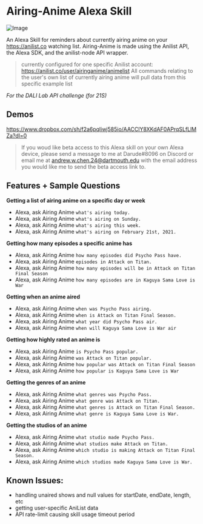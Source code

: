 # Airing-Anime Alexa Skill

![Image](https://i.imgur.com/xvZIaan.png)

An Alexa Skill for reminders about currently airing anime on your https://anilist.co watching list. Airing-Anime is made using the Anilist API, the Alexa SDK, and the anilist-node API wrapper.

>currently configured for one specific Anilist account: https://anilist.co/user/airinganime/animelist
>All commands relating to the user's own list of currently airing anime will pull data from this specific example list

*For the DALI Lab API challenge (for 21S)*

## Demos
https://www.dropbox.com/sh/f2a6pqliwj585io/AACClY8XKdAF0APrqSLfLlMZa?dl=0

> If you woud like beta access to this Alexa skill on your own Alexa device, please send a message to me at Darude#8096 on Discord or email me at andrew.w.chen.24@dartmouth.edu with the email address you would like me to send the beta access link to.

## Features + Sample Questions

**Getting a list of airing anime on a specific day or week**
* Alexa, ask Airing Anime `what's airing today.`
* Alexa, ask Airing Anime `what's airing on Sunday.`
* Alexa, ask Airing Anime `what's airing this week.`
* Alexa, ask Airing Anime `what's airing on February 21st, 2021.`

**Getting how many episodes a specific anime has**
* Alexa, ask Airing Anime `how many episodes did Psycho Pass have.`
* Alexa, ask Airing Anime `episodes in Attack on Titan.`
* Alexa, ask Airing Anime `how many episodes will be in Attack on Titan Final Season`
* Alexa, ask Airing Anime `how many episodes are in Kaguya Sama Love is War`

**Getting when an anime aired**
* Alexa, ask Airing Anime `when was Psycho Pass airing.`
* Alexa, ask Airing Anime `when is Attack on Titan Final Season.`
* Alexa, ask Airing Anime `what year did Psycho Pass air.`
* Alexa, ask Airing Anime `when will Kaguya Sama Love is War air`

**Getting how highly rated an anime is**
* Alexa, ask Airing Anime `is Psycho Pass popular.`
* Alexa, ask Airing Anime `was Attack on Titan popular.`
* Alexa, ask Airing Anime `how popular was Attack on Titan Final Season`
* Alexa, ask Airing Anime `how popular is Kaguya Sama Love is War`

**Getting the genres of an anime**
* Alexa, ask Airing Anime `what genres was Psycho Pass.`
* Alexa, ask Airing Anime `what genre was Attack on Titan.`
* Alexa, ask Airing Anime `what genres is Attack on Titan Final Season.`
* Alexa, ask Airing Anime `what genre is Kaguya Sama Love is War.`

**Getting the studios of an anime**
* Alexa, ask Airing Anime `what studio made Psycho Pass.`
* Alexa, ask Airing Anime `what studios make Attack on Titan.`
* Alexa, ask Airing Anime `which studio is making Attack on Titan Final Season.`
* Alexa, ask Airing Anime `which studios made Kaguya Sama Love is War.`

## Known Issues:
* handling unaired shows and null values for startDate, endDate, length, etc
* getting user-specific AniList data
* API rate-limit causing skill usage timeout period
